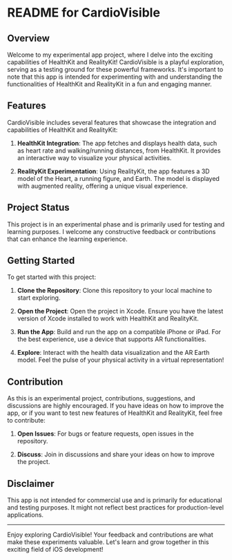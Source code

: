 # README for CardioVisible

## Overview

Welcome to my experimental app project, where I delve into the exciting capabilities of HealthKit and RealityKit! CardioVisible is a playful exploration, serving as a testing ground for these powerful frameworks. It's important to note that this app is intended for experimenting with and understanding the functionalities of HealthKit and RealityKit in a fun and engaging manner.

## Features

CardioVisible includes several features that showcase the integration and capabilities of HealthKit and RealityKit:

1. **HealthKit Integration**: The app fetches and displays health data, such as heart rate and walking/running distances, from HealthKit. It provides an interactive way to visualize your physical activities.

2. **RealityKit Experimentation**: Using RealityKit, the app features a 3D model of the Heart, a running figure, and Earth. The model is displayed with augmented reality, offering a unique visual experience.

## Project Status

This project is in an experimental phase and is primarily used for testing and learning purposes. I welcome any constructive feedback or contributions that can enhance the learning experience.

## Getting Started

To get started with this project:

1. **Clone the Repository**: Clone this repository to your local machine to start exploring.

2. **Open the Project**: Open the project in Xcode. Ensure you have the latest version of Xcode installed to work with HealthKit and RealityKit.

3. **Run the App**: Build and run the app on a compatible iPhone or iPad. For the best experience, use a device that supports AR functionalities.

4. **Explore**: Interact with the health data visualization and the AR Earth model. Feel the pulse of your physical activity in a virtual representation!

## Contribution

As this is an experimental project, contributions, suggestions, and discussions are highly encouraged. If you have ideas on how to improve the app, or if you want to test new features of HealthKit and RealityKit, feel free to contribute:

1. **Open Issues**: For bugs or feature requests, open issues in the repository.

2. **Discuss**: Join in discussions and share your ideas on how to improve the project.

## Disclaimer

This app is not intended for commercial use and is primarily for educational and testing purposes. It might not reflect best practices for production-level applications.

---

Enjoy exploring CardioVisible! Your feedback and contributions are what make these experiments valuable. Let's learn and grow together in this exciting field of iOS development!
